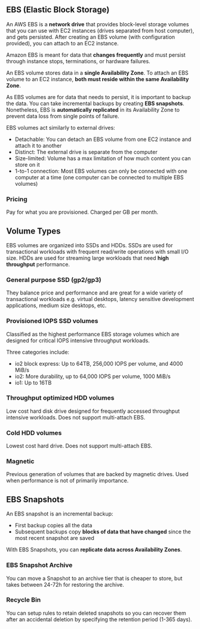 ## EBS (Elastic Block Storage)

An AWS EBS is a **network drive** that provides block-level storage volumes that you can use with EC2 instances (drives separated from host computer), and gets persisted. After creating an EBS volume (with configuration provided), you can attach to an EC2 instance.

Amazon EBS is meant for data that **changes frequently** and must persist through instance stops, terminations, or hardware failures.

An EBS volume stores data in a **single Availability Zone**. To attach an EBS volume to an EC2 instance, **both must reside within the same Availability Zone**.

As EBS volumes are for data that needs to persist, it is important to backup the data. You can take incremental backups by creating **EBS snapshots**. Nonetheless, EBS is **automatically replicated** in its Availability Zone to prevent data loss from single points of failure.

EBS volumes act similarly to external drives:

- Detachable: You can detach an EBS volume from one EC2 instance and attach it to another
- Distinct: The external drive is separate from the computer
- Size-limited: Volume has a max limitation of how much content you can store on it
- 1-to-1 connection: Most EBS volumes can only be connected with one computer at a time (one computer can be connected to multiple EBS volumes)

### Pricing

Pay for what you are provisioned. Charged per GB per month.

## Volume Types

EBS volumes are organized into SSDs and HDDs. SSDs are used for transactional workloads with frequent read/write operations with small I/O size. HDDs are used for streaming large workloads that need **high throughput** performance.

### General purpose SSD (gp2/gp3)

They balance price and performance and are great for a wide variety of transactional workloads e.g. virtual desktops, latency sensitive development applications, medium size desktops, etc.

### Provisioned IOPS SSD volumes

Classified as the highest performance EBS storage volumes which are designed for critical IOPS intensive throughput workloads.

Three categories include:

- io2 block express: Up to 64TB, 256,000 IOPS per volume, and 4000 MiB/s
- io2: More durability, up to 64,000 IOPS per volume, 1000 MiB/s
- io1: Up to 16TB

### Throughput optimized HDD volumes

Low cost hard disk drive designed for frequently accessed throughput intensive workloads. Does not support multi-attach EBS.

### Cold HDD volumes

Lowest cost hard drive. Does not support multi-attach EBS.

### Magnetic

Previous generation of volumes that are backed by magnetic drives. Used when performance is not of primarily importance.

## EBS Snapshots

An EBS snapshot is an incremental backup:

- First backup copies all the data
- Subsequent backups copy **blocks of data that have changed** since the most recent snapshot are saved

With EBS Snapshots, you can **replicate data across Availability Zones**.

### EBS Snapshot Archive

You can move a Snapshot to an archive tier that is cheaper to store, but takes between 24-72h for restoring the archive.

### Recycle Bin

You can setup rules to retain deleted snapshots so you can recover them after an accidental deletion by specifying the retention period (1-365 days).
